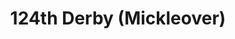 ---
title: 124th Derby (Mickleover)
type: necker
publishDate: 2025-07-25T14:00:00Z
params:
  showNecker: plain
  main: tsa-black
  showBadge: true
  badgeFile: 124thderby.png
  badgeWidth: 8
  badgeBottom: 25
  info:
    - {type: location, data: Mickleover, Derby, order: 2}
    - {type: founded, data: 1946, order: 1}
---
